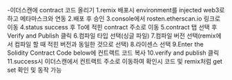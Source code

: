 -이더스캔에 contract 코드 올리기
1.remix 배포시 environment를 injected web3로 하고 메타마스크와 연동
2.배포 후 승인
3.console에서 rosten.etherscan.io 링크로 이동
4.status success 후 To에 적힌 contract 주소로 이동
5.contract 탭 선택 후 Verify and Publish 클릭
6.컴파일 타입 선택(싱글 파일)
7.컴파일 버전 선택(remix에서 컴파일 할 때 적힌 버전과 동일한 것으로 선택)
8.라이센스 선택
9.Enter the Solidity Contract Code below에 컨트랙트 코드 복사
10.verify and publish 클릭
11.success시 이더스캔에서 컨트랙트 주소로 이동하여 확인시 코드 및 remix처럼 get set 확인 및 동작 가능